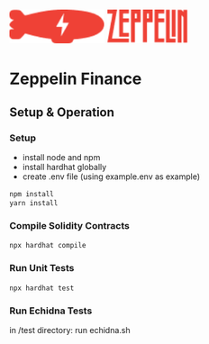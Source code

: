 # <img src="zepellin.png" alt="OpenZeppelin" height="60px">   <img src="zeppelinlogo.png" alt="OpenZeppelin" height="60px"> 

# Zeppelin Finance

## Setup & Operation

### Setup
- install node and npm 
- install hardhat globally
- create .env file (using example.env as example)

```
npm install
yarn install
```

### Compile Solidity Contracts

```
npx hardhat compile
```


### Run Unit Tests

```
npx hardhat test
```

### Run Echidna Tests
in /test directory: run echidna.sh


```

```


